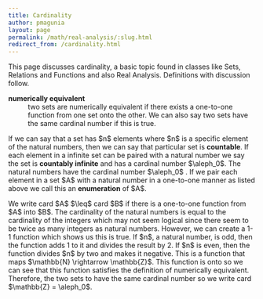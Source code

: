 ```yaml
---
title: Cardinality
author: pmagunia
layout: page
permalink: /math/real-analysis/:slug.html
redirect_from: /cardinality.html
---
```


<p>This page discusses cardinality, a basic topic found in classes like Sets, Relations and Functions and also Real Analysis. Definitions with discussion follow.</p>
<dl><dt><strong>numerically equivalent</strong>
<dd>two sets are numerically equivalent if there exists a one-to-one function from one set onto the other. We can also say two sets have the same cardinal number if this is true.
</dl>
<p>If we can say that a set has $n$ elements where $n$ is a specific element of the natural numbers, then we can say that particular set is <strong>countable</strong>. If each element in a infinite set can be paired with a natural number we say the set is <strong>countably infinite</strong> and has a cardinal number $\aleph_0$. The natural numbers have the cardinal number $\aleph_0$ . If we pair each element in a set $A$ with a 
natural number in a one-to-one manner as listed above we call this an <strong>enumeration</strong> of $A$.</p>

<p>We write card $A$ $\leq$ card $B$ if there is a one-to-one function from $A$ into $B$. The cardinality of the natural numbers is equal to the cardinality of the 
integers which may not seem logical since there seem to be twice as many integers as natural numbers. However, we can create a 1-1 function which shows us this is true. If $n$, a natural number, is odd, then the function adds 1 to it and divides the result by 2. If $n$ is even, then the function divides $n$ by two and makes it negative. This is a function that maps  $\mathbb{N} \rightarrow \mathbb{Z}$. This function is onto so we can see that this function satisfies the definition of numerically equivalent. Therefore, the two sets to have the same cardinal number so we write card $\mathbb{Z} = \aleph_0$.</p>
